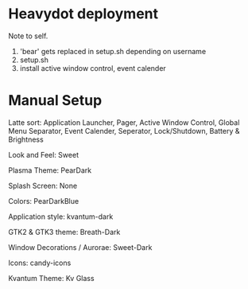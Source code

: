 # Heavydot deployment
Note to self.
1. 'bear' gets replaced in setup.sh depending on username
2. setup.sh
3. install active window control, event calender

# Manual Setup
Latte sort: Application Launcher, Pager, Active Window Control, Global Menu Separator, Event Calender, Seperator, Lock/Shutdown, Battery & Brightness

Look and Feel: Sweet

Plasma Theme: PearDark

Splash Screen: None

Colors: PearDarkBlue

Application style: kvantum-dark

GTK2 & GTK3 theme: Breath-Dark

Window Decorations / Aurorae: Sweet-Dark

Icons: candy-icons

Kvantum Theme: Kv Glass
